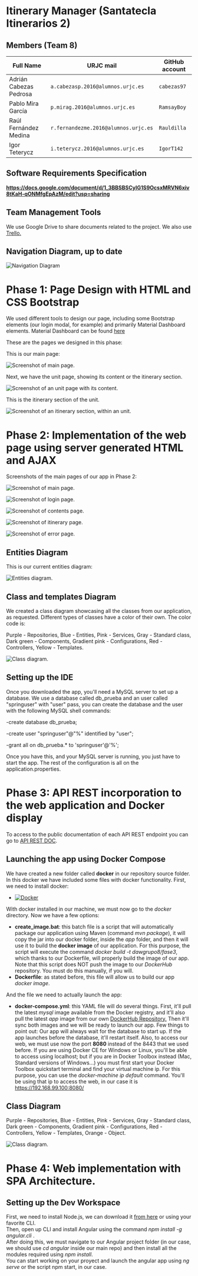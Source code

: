 # Itinerary Manager (Santatecla Itinerarios 2)

## Members (Team 8)
|Full Name             | URJC mail                         | GitHub account                       |
|----------------|-------------------------------|-----------------------------|
| Adrián Cabezas Pedrosa | `a.cabezasp.2016@alumnos.urjc.es`| `cabezas97`          |
| Pablo Mira García | `p.mirag.2016@alumnos.urjc.es`|   `RamsayBoy`       |
| Raúl Fernández Medina| `r.fernandezme.2016@alumnos.urjc.es`|`Rauldilla` |
| Igor Teterycz | `i.teterycz.2016@alumnos.urjc.es`| `IgorT142`|

## Software Requirements Specification
**https://docs.google.com/document/d/1_3BBSBSCyIG1S9OcsxMRVN6xiv8tKaH-qONMfgEpAzM/edit?usp=sharing**

## Team Management Tools
We use Google Drive to share documents related to the project.
We also use [Trello.](https://trello.com/b/6ClCgEkx/itinerary-manager-daw)

## Navigation Diagram, up to date



![](https://github.com/CodeURJC-DAW-2018-19/santatecla-itinerarios-2/blob/master/Screenshots/navphase2.png "Navigation Diagram")



# Phase 1: Page Design with HTML and CSS Bootstrap

We used different tools to design our page, including some Bootstrap elements (our login modal, for example) and primarily Material Dashboard elements. Material Dashboard can be found [here](https://www.creative-tim.com/product/material-dashboard)

These are the pages we designed in this phase: 

This is our main page:

![Screenshot of main page.](https://github.com/CodeURJC-DAW-2018-19/santatecla-itinerarios-2/blob/master/Screenshots/Captura.PNG "Screenshot of main page")

Next, we have the unit page, showing its content or the itinerary section.

![Screenshot of an unit page with its content.](https://github.com/CodeURJC-DAW-2018-19/santatecla-itinerarios-2/blob/master/Screenshots/Captura2.PNG "Screenshot of an unit page with its content")

This is the itinerary section of the unit.

![Screenshot of an itinerary section, within an unit.](https://github.com/CodeURJC-DAW-2018-19/santatecla-itinerarios-2/blob/master/Screenshots/Captura3.PNG "Screenshot of an itinerary section, within an unit")

# Phase 2: Implementation of the web page using server generated HTML and AJAX

Screenshots of the main pages of our app in Phase 2:

![Screenshot of main page.](https://github.com/CodeURJC-DAW-2018-19/santatecla-itinerarios-2/blob/master/Screenshots/fase2units.png "Screenshot of main page")

![Screenshot of login page.](https://github.com/CodeURJC-DAW-2018-19/santatecla-itinerarios-2/blob/master/Screenshots/fase2login.png "Screenshot of login form")


![Screenshot of contents page.](https://github.com/CodeURJC-DAW-2018-19/santatecla-itinerarios-2/blob/master/Screenshots/fase2fichas.png "Screenshot of contents page")

![Screenshot of itinerary page.](https://github.com/CodeURJC-DAW-2018-19/santatecla-itinerarios-2/blob/master/Screenshots/fase2itinerarios.png "Screenshot of itinerary page")

![Screenshot of error page.](https://github.com/CodeURJC-DAW-2018-19/santatecla-itinerarios-2/blob/master/Screenshots/fase2error.png "Screenshot of error page")


## Entities Diagram

This is our current entities diagram:

![Entities diagram.](https://github.com/CodeURJC-DAW-2018-19/santatecla-itinerarios-2/blob/master/Screenshots/entities.png "Entities diagram")
## Class and templates Diagram

We created a class diagram showcasing all the classes from our application, as requested. Different types of classes have a color of their own. The color code is:

Purple - Repositories,
Blue - Entities,
Pink - Services,
Gray - Standard class,
Dark green - Components,
Gradient pink - Configurations,
Red - Controllers,
Yellow - Templates.


![Class diagram.](https://github.com/CodeURJC-DAW-2018-19/santatecla-itinerarios-2/blob/master/Screenshots/classdiag.png "Class diagram")

## Setting up the IDE
Once you downloaded the app, you'll need a MySQL server to set up a database.
We use a database called db_prueba and an user called "springuser" with "user" pass, you can create the database and the user with the following MySQL shell commands:

  -create database db_prueba;
  
  -create user "springuser"@"%" identified by "user";
  
  -grant all on db_prueba.* to 'springuser'@'%';
  
Once you have this, and your MySQL server is running, you just have to start the app. 
The rest of the configuration is all on the application.properties.

# Phase 3: API REST incorporation to the web application and Docker display
To access to the public documentation of each API REST endpoint you can go to [API REST DOC](https://github.com/CodeURJC-DAW-2018-19/santatecla-itinerarios-2/blob/master/API_REST_DOC.md).


## Launching the app using Docker Compose
We have created a new folder called **docker** in our repository source folder. In this docker we have included some files with docker functionality. First, we need to install docker:

* [![Docker](https://img.shields.io/badge/Install-Docker-blue.svg)](https://www.docker.com/)

With docker installed in our machine, we must now go to the *docker* directory. Now we have a few options:

* **create_image.bat**: this batch file is a script that will automatically package our application using Maven (command *mvn package*), it will copy the jar into our docker folder, inside the *app* folder, and then it will use it to build the **docker image** of our application. For this purpose, the script will execute the command *docker build -t dawgrupo8/fase3*, which thanks to our Dockerfile, will properly build the image of our app. Note that this script does NOT push the image to our *DockerHub* repository. You must do this manually, if you will.
* **Dockerfile**: as stated before, this file will allow us to build our app *docker image*.

And the file we need to actually launch the app:
* **docker-compose.yml**: this YAML file will do several things. First, it'll pull the latest *mysql* image available from the Docker registry, and it'll also pull the latest *app* image from our own 
[DockerHub Repository.](https://cloud.docker.com/repository/docker/dawgrupo8/fase3)
Then it'll sync both images and we will be ready to launch our app. Few things to point out: Our app will always wait for the database to start up. If the app launches before the database, it'll restart itself. Also, to access our web, we must use now the port **8080** instead of the 8443 that we used before. If you are using Docker CE for Windows or Linux, you'll be able to access using localhost; but if you are in Docker Toolbox instead (Mac, Standard versions of Windows...) you must first start your Docker Toolbox quickstart terminal and find your virtual machine ip. For this purpose, you can use the *docker-machine ip default* command. You'll be using that ip to access the web, in our case it is https://192.168.99.100:8080/

## Class Diagram

Purple - Repositories,
Blue - Entities,
Pink - Services,
Gray - Standard class,
Dark green - Components,
Gradient pink - Configurations,
Red - Controllers,
Yellow - Templates,
Orange - Object.

![Class diagram.](https://github.com/CodeURJC-DAW-2018-19/santatecla-itinerarios-2/blob/master/Screenshots/classdiagPhase3.png "Class diagram")


# Phase 4: Web implementation with SPA Architecture.

## Setting up the Dev Workspace

First, we need to install Node.js, we can download it [from here](https://nodejs.org/es/download/) or using your favorite CLI.<br/>
Then, open up CLI and install Angular using the command *npm install -g angular.cli* .<br/>
After doing this, we must navigate to our Angular project folder (in our case, we should use *cd angular* inside our main repo) and then install all the modules required using *npm install*.<br/>
You can start working on your proyect and launch the angular app using *ng serve* or the script npm start, in our case.